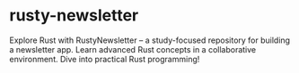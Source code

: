 # rusty-newsletter
Explore Rust with RustyNewsletter – a study-focused repository for building a newsletter app. Learn advanced Rust concepts in a collaborative environment. Dive into practical Rust programming!
